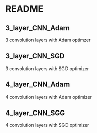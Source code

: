 # README

## 3_layer_CNN_Adam

3 convolution layers with Adam optimzer

## 3_layer_CNN_SGD

3 convolution layers with SGD optimizer

## 4_layer_CNN_Adam

4 convolution layers with Adam optimizer

## 4_layer_CNN_SGG

4 convolution layers with SGD optimizer


